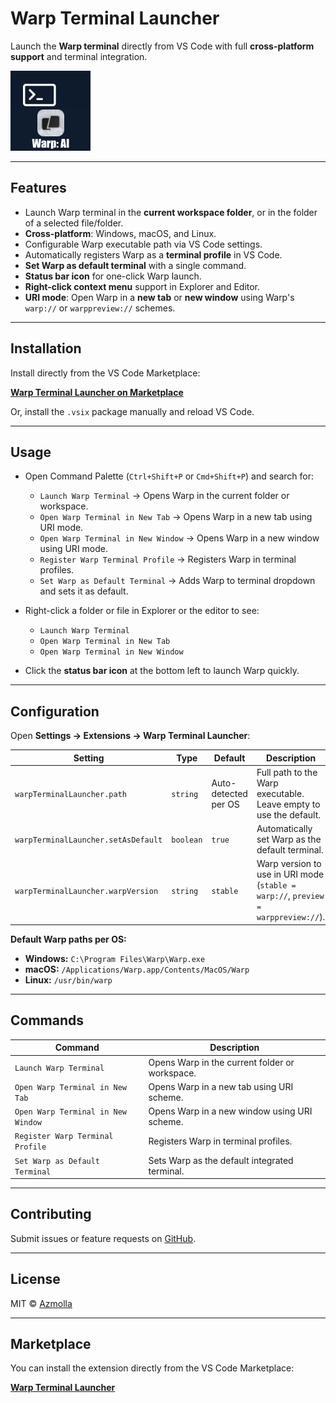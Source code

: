 # Warp Terminal Launcher

Launch the **Warp terminal** directly from VS Code with full **cross-platform support** and terminal integration.

![Warp Terminal Launcher](https://raw.githubusercontent.com/AbiruzzamanMolla/warp-terminal-launcher-vscode-extension/refs/heads/master/icon.webp)

---

## Features

- Launch Warp terminal in the **current workspace folder**, or in the folder of a selected file/folder.
- **Cross-platform**: Windows, macOS, and Linux.
- Configurable Warp executable path via VS Code settings.
- Automatically registers Warp as a **terminal profile** in VS Code.
- **Set Warp as default terminal** with a single command.
- **Status bar icon** for one-click Warp launch.
- **Right-click context menu** support in Explorer and Editor.
- **URI mode**: Open Warp in a **new tab** or **new window** using Warp's `warp://` or `warppreview://` schemes.

---

## Installation

Install directly from the VS Code Marketplace:

[**Warp Terminal Launcher on Marketplace**](https://marketplace.visualstudio.com/items?itemName=azmolla.warp-terminal-launcher)

Or, install the `.vsix` package manually and reload VS Code.

---

## Usage

- Open Command Palette (`Ctrl+Shift+P` or `Cmd+Shift+P`) and search for:

  - `Launch Warp Terminal` → Opens Warp in the current folder or workspace.
  - `Open Warp Terminal in New Tab` → Opens Warp in a new tab using URI mode.
  - `Open Warp Terminal in New Window` → Opens Warp in a new window using URI mode.
  - `Register Warp Terminal Profile` → Registers Warp in terminal profiles.
  - `Set Warp as Default Terminal` → Adds Warp to terminal dropdown and sets it as default.

- Right-click a folder or file in Explorer or the editor to see:

  - `Launch Warp Terminal`
  - `Open Warp Terminal in New Tab`
  - `Open Warp Terminal in New Window`

- Click the **status bar icon** at the bottom left to launch Warp quickly.

---

## Configuration

Open **Settings → Extensions → Warp Terminal Launcher**:

| Setting | Type | Default | Description |
|---------|------|---------|-------------|
| `warpTerminalLauncher.path` | `string` | Auto-detected per OS | Full path to the Warp executable. Leave empty to use the default. |
| `warpTerminalLauncher.setAsDefault` | `boolean` | `true` | Automatically set Warp as the default terminal. |
| `warpTerminalLauncher.warpVersion` | `string` | `stable` | Warp version to use in URI mode (`stable = warp://`, `preview = warppreview://`). |

**Default Warp paths per OS:**

- **Windows:** `C:\Program Files\Warp\Warp.exe`
- **macOS:** `/Applications/Warp.app/Contents/MacOS/Warp`
- **Linux:** `/usr/bin/warp`

---

## Commands

| Command | Description |
|---------|-------------|
| `Launch Warp Terminal` | Opens Warp in the current folder or workspace. |
| `Open Warp Terminal in New Tab` | Opens Warp in a new tab using URI scheme. |
| `Open Warp Terminal in New Window` | Opens Warp in a new window using URI scheme. |
| `Register Warp Terminal Profile` | Registers Warp in terminal profiles. |
| `Set Warp as Default Terminal` | Sets Warp as the default integrated terminal. |

---

## Contributing

Submit issues or feature requests on [GitHub](https://github.com/AbiruzzamanMolla/warp-terminal-launcher-vscode-extension/issues).

---

## License

MIT © [Azmolla](https://github.com/AbiruzzamanMolla)

---

## Marketplace

You can install the extension directly from the VS Code Marketplace:

[**Warp Terminal Launcher**](https://marketplace.visualstudio.com/items?itemName=azmolla.warp-terminal-launcher)
